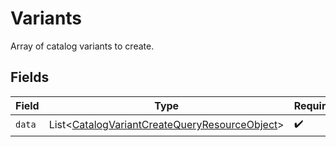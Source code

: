 # Variants

Array of catalog variants to create.


## Fields

| Field                                                                                                                | Type                                                                                                                 | Required                                                                                                             | Description                                                                                                          |
| -------------------------------------------------------------------------------------------------------------------- | -------------------------------------------------------------------------------------------------------------------- | -------------------------------------------------------------------------------------------------------------------- | -------------------------------------------------------------------------------------------------------------------- |
| `data`                                                                                                               | List\<[CatalogVariantCreateQueryResourceObject](../../models/components/CatalogVariantCreateQueryResourceObject.md)> | :heavy_check_mark:                                                                                                   | N/A                                                                                                                  |